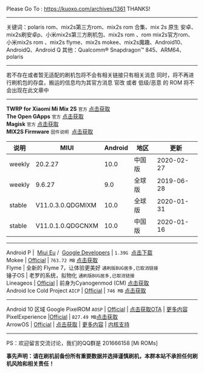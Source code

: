 Please Go To : https://kuoxo.com/archives/1361
THANKS!

---
关键词：polaris rom、mix2s第三方rom、mix2s rom 合集、mix 2s 原生 安卓、mix2s刷安卓p、小米mix2s第三方刷机包、mix2s rom 、rom mix2s官方rom、小米mix2s rom 、mix2s flyme、mix2s mokee、mix2s魔趣、Android10、AndroidQ、Android Q 其他：Qualcomm® Snapdragon™ 845、ARM64、polaris

---

若不存在或者暂无适配的刷机包将不会有相关链接只有相关消息 同时，将不再进行刷机包的存盘，搬运的信息均为其官方消息 官改 或者 低级/恶意 的 ROM 将不会出现在此文章中

---

**TWRP for Xiaomi Mi Mix 2S** `官方` [点击获取](https://twrp.me/xiaomi/xiaomimimix2s.html)  
**The Open GApps** `官方` [点击获取](https://opengapps.org/)  
**Magisk** `官方` [点击获取](https://github.com/topjohnwu/Magisk/releases)  
**MIX2S Firmware** `固件说明`  [点击获取](https://xiaomifirmwareupdater.com/firmware/polaris/)

| 说明 | MIUI | Android | 地区 | 更新 |
|  ----  |  ----  | ----  |  ----  | ----  |
| weekly | 20.2.27 | 10.0 | 中国版 | 2020-02-27 |
| weekly | 9.6.27 | 9.0 | 全球版 | 2019-06-28 |
| stable | V11.0.3.0.QDGMIXM | 10.0 | 全球版 | 2020-01-31 |
| stable | V11.0.1.0.QDGCNXM | 10.0 | 中国版 | 2020-01-16 |

---

Android P |  [Miui Eu](http://www.mi.com/global/androidppreview/) /  [Google Developers](https://developer.android.com/) | `1.39G`  [点击下载](http://bigota.d.miui.com/8.5.3/polaris_dp_global_images_8.5.3_20180503.0000.00_9.0_ef2f024b87.tgz)  
Mokee | [Official](https://download.mokeedev.com/?device=polaris) | `763.72 MB` [点击获取](https://download.mokeedev.com/?device=polaris)  
Flyme | 全新的 Flyme 7，让体验更美好 `通刷版BUG居多,已取消链接`   
锤子OS | 老罗的系统，拟物化 `通刷版BUG居多,已取消链接`   
Lineageos | [Official](https://download.lineageos.org/polaris) | 前身为Cyanogenmod (CM) [点击获取](https://download.lineageos.org/polaris)  
Android Ice Cold Project `AICP` | [Official](https://dwnld.aicp-rom.com/) | `746 MB` [点击获取](https://dwnld.aicp-rom.com/)

---

Android 10 区域 
Google PixelROM `AOSP` | [Official](https://forum.xda-developers.com/xiaomi-mi-mix-2s/development/rom-pixel3rom-mix-2s-t3929660) | [点击获取OTA](https://sourceforge.net/projects/pixel3rom/files/polaris/) | [更多内容](https://osdn.net/projects/pixel3rom/releases/71975)  
PixelExperience |[Official](https://download.pixelexperience.org/polaris/) | `827.49 MB`[点击获取](https://download.pixelexperience.org/polaris/)  
ArrowOS | [Official](https://arrowos.net/) | [点击获取](https://sourceforge.net/projects/arrow-os/files/arrow-10.0/polaris/) | [更多内容](https://github.com/ArrowOS) | [内核支持](https://github.com/ArrowOS-Devices/android_kernel_xiaomi_sdm845)

---

PS：欢迎留言交流讨论，我们的QQ群是 201666158 [Mi ROMs]  

 **事先声明：请在刷机前备份所有重要数据并选择谨慎刷机，本群本站不承担任何刷机风险和相关责任！**
